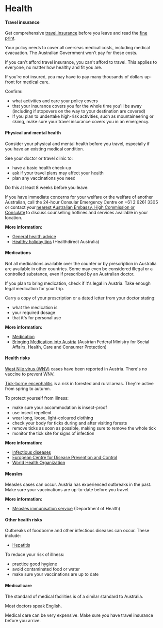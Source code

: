 # Health

#### Travel insurance

Get comprehensive [travel insurance](/before-you-go/the-basics/travel-insurance "Travel insurance") before you leave and read the [fine print](https://www.smartraveller.gov.au/news-and-updates/dont-let-a-mistake-end-in-misfortune). 

Your policy needs to cover all overseas medical costs, including medical evacuation. The Australian Government won't pay for these costs.

If you can't afford travel insurance, you can't afford to travel. This applies to everyone, no matter how healthy and fit you are.

If you're not insured, you may have to pay many thousands of dollars up-front for medical care.

Confirm:

* what activities and care your policy covers
* that your insurance covers you for the whole time you'll be away (including if stopovers on the way to your destination are covered)
* If you plan to undertake high-risk activities, such as mountaineering or skiing, make sure your travel insurance covers you in an emergency.

#### Physical and mental health

Consider your physical and mental health before you travel, especially if you have an existing medical condition.

See your doctor or travel clinic to:

* have a basic health check-up
* ask if your travel plans may affect your health
* plan any vaccinations you need

Do this at least 8 weeks before you leave.

If you have immediate concerns for your welfare or the welfare of another Australian, call the 24-hour Consular Emergency Centre on +61 2 6261 3305 or contact your [nearest Australian Embassy, High Commission or Consulate](https://www.dfat.gov.au/about-us/our-locations/missions/our-embassies-and-consulates-overseas) to discuss counselling hotlines and services available in your location.

**More information:**

* [General health advice](/before-you-go/health "Taking care of your health")
* [Healthy holiday tips](https://www.healthdirect.gov.au/healthy-holiday-tips-infographic) (Healthdirect Australia)

#### Medications

Not all medications available over the counter or by prescription in Australia are available in other countries. Some may even be considered illegal or a controlled substance, even if prescribed by an Australian doctor.

If you plan to bring medication, check if it's legal in Austria. Take enough legal medication for your trip.

Carry a copy of your prescription or a dated letter from your doctor stating:

* what the medication is
* your required dosage
* that it's for personal use

**More information:**

* [Medication](/before-you-go/health/medications "Medication and medical equipment")
* [Bringing Medication into Austria](https://www.sozialministerium.at/en/Topics/Health/Information-for-travellers/Bringing-medication-to-Austria.html#:~:text=Bringing%20prescription%20drugs%20into%20Austria,to%20this%20are%20addictive%20drugs.) (Austrian Federal Ministry for Social Affairs, Health, Care and Consumer Protection)

#### Health risks

[West Nile virus (WNV)](https://www.who.int/news-room/fact-sheets/detail/west-nile-virus) cases have been reported in Austria. There's no vaccine to prevent WNV.

[Tick-borne encephalitis](https://www.who.int/immunization/diseases/tick_encephalitis/en/) is a risk in forested and rural areas. They're active from spring to autumn.

To protect yourself from illness: 

* make sure your accommodation is insect-proof
* use insect repellent
* wear long, loose, light-coloured clothing
* check your body for ticks during and after visiting forests
* remove ticks as soon as possible, making sure to remove the whole tick
* monitor the tick site for signs of infection

**More information:**

* [Infectious diseases](/before-you-go/health/diseases "Infectious diseases")
* [European Centre for Disease Prevention and Control](https://ecdc.europa.eu/en/home)
* [World Health Organization](https://www.who.int/)

#### Measles

Measles cases can occur. Austria has experienced outbreaks in the past. Make sure your vaccinations are up-to-date before you travel.

**More information:**

* [Measles immunisation service](https://www.health.gov.au/topics/immunisation/immunisation-services/measles-immunisation-service-0?language=und) (Department of Health)

#### Other health risks

Outbreaks of foodborne and other infectious diseases can occur. These include:

* [Hepatitis](https://www.who.int/health-topics/hepatitis)

To reduce your risk of illness:

* practice good hygiene
* avoid contaminated food or water
* make sure your vaccinations are up to date

#### Medical care

The standard of medical facilities is of a similar standard to Australia.

Most doctors speak English.

Medical care can be very expensive. Make sure you have travel insurance before you arrive.